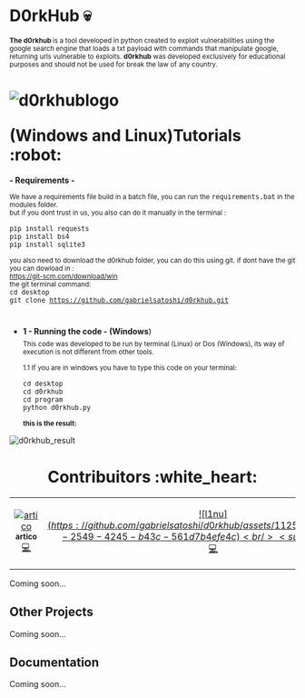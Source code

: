 #  D0rkHub :skull: 
**<sub>The d0rkhub  </sub>** <sub> is a tool developed in python created to exploit vulnerabilities using the google search engine that loads a txt payload with
commands that manipulate google, returning urls vulnerable to exploits. **d0rkhub** was developed exclusively for educational purposes and should not be used for
break the law of any country. </sub>

<h1>
  <p align='center'>

  ![d0rkhublogo](https://github.com/gabrielsatoshi/d0rkhub/assets/112598996/c49e6f31-46ac-43d4-a2d3-1e8a808a5cb7)

  </p>
(Windows and Linux)Tutorials :robot:
</h1>

 **- Requirements -**

<sub>We have a requirements file build in a batch file, you can run the <kbd>requirements.bat</kbd> in the modules folder.<br> but if you dont trust in us, you also can do it manually in the terminal : <br><br> <kbd>pip install requests<br>pip install bs4<br>pip install sqlite3 </kbd><br><br>
you also need to download the d0rkhub folder, you can do this using git. if dont have the git you can dowload in : <br>
<a>https://git-scm.com/download/win</a><br>
the git terminal command:<br>
<kbd>cd desktop<br>git clone https://github.com/gabrielsatoshi/d0rkhub.git</kbd>
</sub>


#


- **1 - Running the code - (Windows**)<br>
<sub>This code was developed to be run by terminal (Linux) or Dos (Windows), its way of execution is not different from other tools.<br><br>
1.1 If you are in windows you have to type this code on your terminal:<br><br> <kbd> cd desktop<br> cd d0rkhub <br> cd program <br> python d0rkhub.py</kbd>
<br> <br>
**this is the result:**
  </sub>
  
![d0rkhub_result](https://github.com/gabrielsatoshi/d0rkhub/assets/112598996/4ba9288c-b2bc-497b-84bd-e790d78809c8)

#


#


<h1 align="center" color="red">
Contribuitors :white_heart:
</h1>

<table align="center">
  <tr>
    <td align="center" width="300px"><a href="https://github.com/ArthurDants">

  ![artico](https://github.com/gabrielsatoshi/d0rkhub/assets/112598996/086eea19-d4d6-4261-93ed-b7968bdbacee)
  <br /><sub><b>artico</b></sub></a><br /><a href="https://github.com/ArthurDants" title="Code">💻</a></td>
    
  <td align="center"><a href="https://github.com/gabrielsatoshi">
  
  ![l1nu$](https://github.com/gabrielsatoshi/d0rkhub/assets/112598996/e4749a1b-2549-4245-b43c-561d7b4efe4c)
<br /><sub><b>l1nu$</b></sub></a><br /><a href="z" title="Answering Questions"></a> <a href="https://github.com/gabrielsatoshi" title="Code">💻</a> <a href="https://github.com/gabrielsatoshi" title="Documentation"></a> </td>
  </tr>
</table>
Coming soon...

## Other Projects

Coming soon...


## Documentation

Coming soon...


